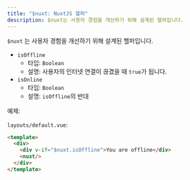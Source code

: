 ```yaml
---
title: "$nuxt: NuxtJS 헬퍼"
description: $nuxt는 사용자 경험을 개선하기 위해 설계된 헬퍼입니다.
---
```


`$nuxt` 는 사용자 경험을 개선하기 위해 설계된 헬퍼입니다.

- `isOffline`
  - 타입: `Boolean`
  - 설명: 사용자의 인터넷 연결이 끊겼을 때 `true`가 됩니다.
- `isOnline`
  - 타입: `Boolean`
  - 설명: `isOffline`의 반대

예제:

`layouts/default.vue`:

```html
<template>
  <div>
    <div v-if="$nuxt.isOffline">You are offline</div>
    <nuxt/>
  </div>
</template>
```
